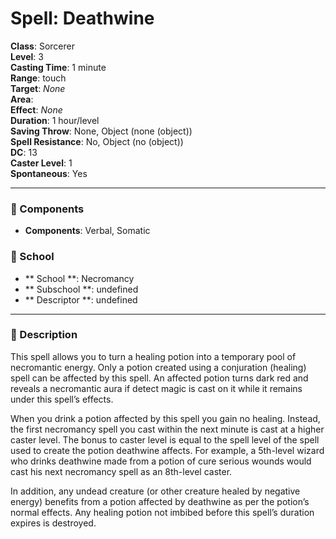 
# Spell: Deathwine
**Class**: Sorcerer  
**Level**: 3  
**Casting Time**: 1 minute  
**Range**: touch  
**Target**: _None_  
**Area**:   
**Effect**: _None_  
**Duration**: 1 hour/level  
**Saving Throw**: None, Object (none (object))  
**Spell Resistance**: No, Object (no (object))  
**DC**: 13  
**Caster Level**: 1  
**Spontaneous**: Yes

---

### 🔮 Components
- **Components**: Verbal, Somatic

### 🏫 School
- ** School **: Necromancy
- ** Subschool **: undefined
- ** Descriptor **: undefined
---

### 📜 Description
This spell allows you to turn a healing potion into a temporary pool of necromantic energy. Only a potion created using a conjuration (healing) spell can be affected by this spell. An affected potion turns dark red and reveals a necromantic aura if detect magic is cast on it while it remains under this spell’s effects.

When you drink a potion affected by this spell you gain no healing. Instead, the first necromancy spell you cast within the next minute is cast at a higher caster level. The bonus to caster level is equal to the spell level of the spell used to create the potion deathwine affects. For example, a 5th-level wizard who drinks deathwine made from a potion of cure serious wounds would cast his next necromancy spell as an 8th-level caster.

In addition, any undead creature (or other creature healed by negative energy) benefits from a potion affected by deathwine as per the potion’s normal effects. Any healing potion not imbibed before this spell’s duration expires is destroyed.
